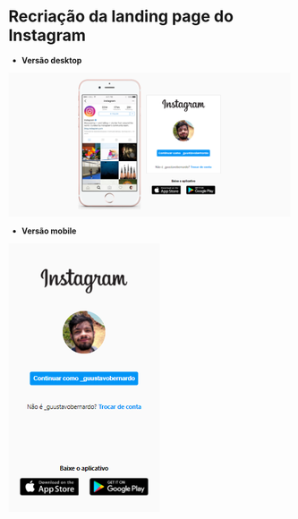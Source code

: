 # Recriação da landing page do Instagram



- __Versão desktop__



![Desktop](https://github.com/gustavobtflores/instagram-recriacao/blob/master/img/desktop.png)



- __Versão mobile__



![Mobile](https://github.com/gustavobtflores/instagram-recriacao/blob/master/img/mobile.png)








